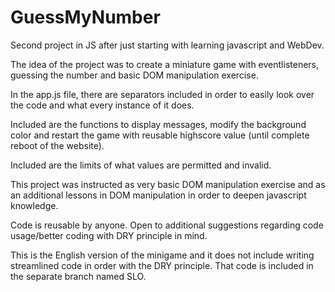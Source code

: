 # GuessMyNumber

Second project in JS after just starting with learning javascript and WebDev.

The idea of the project was to create a miniature game with eventlisteners, guessing the number and basic DOM manipulation exercise.

In the app.js file, there are separators included in order to easily look over the code and what every instance of it does.

Included are the functions to display messages, modify the background color and restart the game with reusable highscore value (until complete reboot of the website).

Included are the limits of what values are permitted and invalid. 

This project was instructed as very basic DOM manipulation exercise and as an additional lessons in DOM manipulation in order to deepen javascript knowledge.

Code is reusable by anyone. Open to additional suggestions regarding code usage/better coding with DRY principle in mind.

This is the English version of the minigame and it does not include writing streamlined code in order with the DRY principle. That code is included in the separate branch named SLO.
